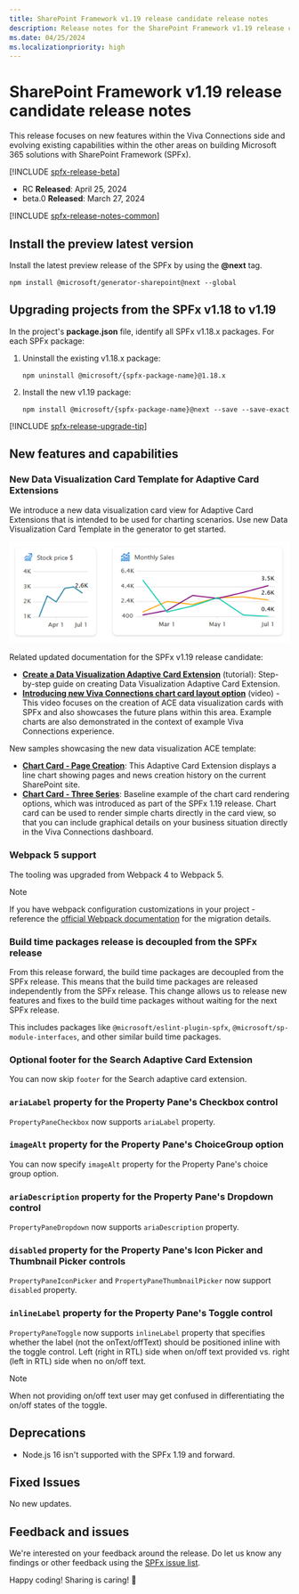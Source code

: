 ```yaml
---
title: SharePoint Framework v1.19 release candidate release notes
description: Release notes for the SharePoint Framework v1.19 release candidate release.
ms.date: 04/25/2024
ms.localizationpriority: high
---
```

# SharePoint Framework v1.19 release candidate release notes

This release focuses on new features within the Viva Connections side and evolving existing capabilities within the other areas on building Microsoft 365 solutions with SharePoint Framework (SPFx).

[!INCLUDE [spfx-release-beta](../../includes/snippets/spfx-release-beta.md)]

- RC **Released**: April 25, 2024
- beta.0 **Released**: March 27, 2024

[!INCLUDE [spfx-release-notes-common](../../includes/snippets/spfx-release-notes-common.md)]

## Install the preview latest version

Install the latest preview release of the SPFx by using the **@next** tag.

```console
npm install @microsoft/generator-sharepoint@next --global
```

## Upgrading projects from the SPFx v1.18 to v1.19

In the project's **package.json** file, identify all SPFx v1.18.x packages. For each SPFx package:

1. Uninstall the existing v1.18.x package:

    ```console
    npm uninstall @microsoft/{spfx-package-name}@1.18.x
    ```

1. Install the new v1.19 package:

    ```console
    npm install @microsoft/{spfx-package-name}@next --save --save-exact
    ```

[!INCLUDE [spfx-release-upgrade-tip](../../includes/snippets/spfx-release-upgrade-tip.md)]

## New features and capabilities

### New Data Visualization Card Template for Adaptive Card Extensions

We introduce a new data visualization card view for Adaptive Card Extensions that is intended to be used for charting scenarios. Use new Data Visualization Card Template in the generator to get started.

![Preview of chart chard](../images/119-release-notes/chart-card-viva-connections.png)

Related updated documentation for the SPFx v1.19 release candidate:

- **[Create a Data Visualization Adaptive Card Extension](/spfx/viva/get-started/build-data-visualization-adaptive-card-extension.md)** (tutorial): Step-by-step guide on creating Data Visualization Adaptive Card Extension.
- **[Introducing new Viva Connections chart card layout option](https://www.youtube.com/watch?v=JOIb4KhiWAI)** (video) - This video focuses on the creation of ACE data visualization cards with SPFx and also showcases the future plans within this area. Example charts are also demonstrated in the context of example Viva Connections experience.

New samples showcasing the new data visualization ACE template:

- **[Chart Card - Page Creation](https://github.com/pnp/sp-dev-fx-aces/tree/main/samples/ChartCard-PageCreation)**: This Adaptive Card Extension displays a line chart showing pages and news creation history on the current SharePoint site.
- **[Chart Card - Three Series](https://github.com/pnp/sp-dev-fx-aces/tree/main/samples/ChartCard-ThreeSeries)**: Baseline example of the chart card rendering options, which was introduced as part of the SPFx 1.19 release. Chart card can be used to render simple charts directly in the card view, so that you can include graphical details on your business situation directly in the Viva Connections dashboard.

### Webpack 5 support

The tooling was upgraded from Webpack 4 to Webpack 5.

> [!NOTE]
> If you have webpack configuration customizations in your project - reference the [official Webpack documentation](https://webpack.js.org/migrate/5/) for the migration details.

### Build time packages release is decoupled from the SPFx release

From this release forward, the build time packages are decoupled from the SPFx release. This means that the build time packages are released independently from the SPFx release. This change allows us to release new features and fixes to the build time packages without waiting for the next SPFx release.

This includes packages like `@microsoft/eslint-plugin-spfx`, `@microsoft/sp-module-interfaces`, and other similar build time packages.

### Optional footer for the Search Adaptive Card Extension

You can now skip `footer` for the Search adaptive card extension.

### `ariaLabel` property for the Property Pane's Checkbox control

`PropertyPaneCheckbox` now supports `ariaLabel` property.

### `imageAlt` property for the Property Pane's ChoiceGroup option

You can now specify `imageAlt` property for the Property Pane's choice group option.

### `ariaDescription` property for the Property Pane's Dropdown control

`PropertyPaneDropdown` now supports `ariaDescription` property.

### `disabled` property for the Property Pane's Icon Picker and Thumbnail Picker controls

`PropertyPaneIconPicker` and `PropertyPaneThumbnailPicker` now support `disabled` property.

### `inlineLabel` property for the Property Pane's Toggle control

`PropertyPaneToggle` now supports `inlineLabel` property that specifies whether the label (not the onText/offText) should be positioned inline with the toggle control. Left (right in RTL) side when on/off text provided vs. right (left in RTL) side when no on/off text.

> [!NOTE]
> When not providing on/off text user may get confused in differentiating the on/off states of the toggle.

## Deprecations

- Node.js 16 isn't supported with the SPFx 1.19 and forward.

## Fixed Issues

No new updates.

## Feedback and issues

We're interested on your feedback around the release. Do let us know any findings or other feedback using the [SPFx issue list](https://github.com/SharePoint/sp-dev-docs/issues).

Happy coding! Sharing is caring! 🧡
